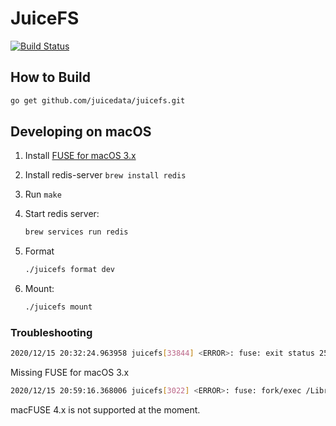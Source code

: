 # JuiceFS

[![Build Status](https://travis-ci.com/juicedata/juicefs.svg?token=jKSPwswpc2ph4uMtwpHa&branch=main)](https://travis-ci.org/juicedata/juicefs)

## How to Build

```bash
go get github.com/juicedata/juicefs.git
```

## Developing on macOS

1. Install [FUSE for macOS 3.x](https://osxfuse.github.io/2020/10/05/OSXFUSE-3.11.2.html)
1. Install redis-server `brew install redis`
1. Run `make`
1. Start redis server:

    ```bash
    brew services run redis
    ```
1. Format

    ```bash
    ./juicefs format dev
    ```
	
1. Mount:

    ```bash
    ./juicefs mount
    ```

### Troubleshooting

```sh
2020/12/15 20:32:24.963958 juicefs[33844] <ERROR>: fuse: exit status 255
```

Missing FUSE for macOS 3.x

```sh
2020/12/15 20:59:16.368006 juicefs[3022] <ERROR>: fuse: fork/exec /Library/Filesystems/osxfusefs.fs/Support/load_osxfusefs: no such file or directory
```

macFUSE 4.x is not supported at the moment.
